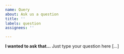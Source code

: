 ```yaml
---
name: Query
about: Ask us a question
title: ''
labels: question
assignees: ''

---
```


**I wanted to ask that...**
Just type your question here [...]

